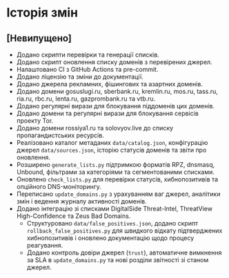 # Історія змін

## [Невипущено]
- Додано скрипти перевірки та генерації списків.
- Додано скрипт оновлення списку доменів з перевірених джерел.
- Налаштовано CI з GitHub Actions та pre-commit.
- Додано ліцензію та зміни до документації.
- Додано джерела рекламних, фішингових та азартних доменів.
- Додано домени gosuslugi.ru, sberbank.ru, kremlin.ru, mos.ru, tass.ru, ria.ru, rbc.ru, lenta.ru, gazprombank.ru та vtb.ru.
- Додано регулярні вирази для блокування піддоменів цих доменів.
- Додано домени та регулярні вирази для блокування сервісів проекту Tor.
- Додано домени rossiya1.ru та solovyov.live до списку пропагандистських ресурсів.
- Реалізовано каталог метаданих `data/catalog.json`, конфігурацію джерел `data/sources.json`, історію статусів доменів та звіти
  про оновлення.
- Розширено `generate_lists.py` підтримкою форматів RPZ, dnsmasq, Unbound, фільтрами за категоріями та сегментованими списками.
- Оновлено `check_lists.py` для перевірки статусів, хибнопозитивів та опційного DNS-моніторингу.
- Переписано `update_domains.py` з урахуванням ваг джерел, аналітики змін і ведення журналу активності доменів.
- Додано інтеграцію зі списками DigitalSide Threat-Intel, ThreatView High-Confidence та Zeus Bad Domains.
  - Структуровано `data/false_positives.json`, додано скрипт `rollback_false_positives.py` для швидкого відкату підтверджених
    хибнопозитивів і оновлено документацію щодо процесу реагування.
  - Додано контроль довіри джерел (`trust`), автоматичне вимкнення за SLA в `update_domains.py` та нові розділи звітності зі
    станом джерел.
